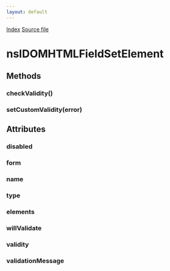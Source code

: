 ```yaml
---
layout: default
---
```

<div id='links'><a href="../index.html">Index</a>
<a href="http://dxr.mozilla.org/mozilla-central/source/dom/interfaces/html/nsIDOMHTMLFieldSetElement.idl">Source file</a>
</div>

# nsIDOMHTMLFieldSetElement #

## Methods ##

### checkValidity() ###

### setCustomValidity(error) ###

## Attributes ##

### disabled ###

### form ###

### name ###

### type ###

### elements ###

### willValidate ###

### validity ###

### validationMessage ###
